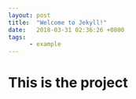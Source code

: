 ```yaml
---
layout: post
title:  "Welcome to Jekyll!"
date:   2018-03-31 02:36:26 +0800
tags:
      - example
---
```


# This is the project
